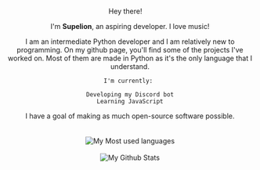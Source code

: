 <div align = "center">
Hey there! <img src="https://media.giphy.com/media/hvRJCLFzcasrR4ia7z/giphy.gif" width="15px">

I'm **Supelion**, an aspiring developer. I love music!

I am an intermediate Python developer and I am relatively new to programming. On my github page, you'll find some of the projects I've worked on. Most of them are made in Python as it's the only language that I understand.

    I'm currently: 
    
    Developing my Discord bot
    Learning JavaScript


I have a goal of making as much open-source software possible.
<br/>
<br/>
<br/>
![My Most used languages](https://github-readme-stats.vercel.app/api/top-langs/?username=supelion&layout=compact&theme=cobalt)
    <br/>
    <br/>
![My Github Stats](https://github-readme-stats.vercel.app/api?username=supelion&theme=cobalt)
</div>
